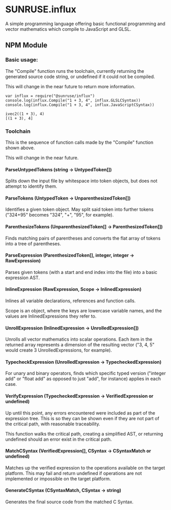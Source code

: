 # SUNRUSE.influx

A simple programming language offering basic functional programming and vector mathematics which compile to JavaScript and GLSL.

## NPM Module

### Basic usage:

The "Compile" function runs the toolchain, currently returning the generated source code string, or undefined if it could not be compiled.

This will change in the near future to return more information.

```
var influx = require("@sunruse/influx")
console.log(influx.Compile("1 + 3, 4", influx.GLSLCSyntax))
console.log(influx.Compile("1 + 3, 4", influx.JavaScriptCSyntax))
```

```
ivec2((1 + 3), 4)
[(1 + 3), 4]
```

### Toolchain

This is the sequence of function calls made by the "Compile" function shown above.

This will change in the near future.

#### ParseUntypedTokens (string -> UntypedToken[])

Splits down the input file by whitespace into token objects, but does not attempt to identify them.

#### ParseTokens (UntypedToken -> UnparenthesizedToken[])

Identifies a given token object.  May split said token into further tokens ("324+95" becomes "324", "+", "95", for example).

#### ParenthesizeTokens (UnparenthesizedToken[] -> ParenthesizedToken[])

Finds matching pairs of parentheses and converts the flat array of tokens into a tree of parentheses.

#### ParseExpression (ParenthesizedToken[], integer, integer -> RawExpression)

Parses given tokens (with a start and end index into the file) into a basic expression AST.

#### InlineExpression (RawExpression, Scope -> InlinedExpression)

Inlines all variable declarations, references and function calls.

Scope is an object, where the keys are lowercase variable names, and the values are InlinedExpressions they refer to.

#### UnrollExpression (InlinedExpression -> UnrolledExpression[])

Unrolls all vector mathematics into scalar operations.  Each item in the returned array represents a dimension of the resulting vector ("3, 4, 5" would create 3 UnrolledExpressions, for example).

#### TypecheckExpression (UnrolledExpression -> TypecheckedExpression)

For unary and binary operators, finds which specific typed version ("integer add" or "float add" as opposed to just "add", for instance) applies in each case.

#### VerifyExpression (TypecheckedExpression -> VerifiedExpression or undefined)

Up until this point, any errors encountered were included as part of the expression tree.  This is so they can be shown even if they are not part of the critical path, with reasonable traceability.

This function walks the critical path, creating a simplified AST, or returning undefined should an error exist in the critical path.

#### MatchCSyntax (VerifiedExpression[], CSyntax -> CSyntaxMatch or undefined)

Matches up the verified expression to the operations available on the target platform.
This may fail and return undefined if operations are not implemented or impossible on the target platform.

#### GenerateCSyntax (CSyntaxMatch, CSyntax -> string)

Generates the final source code from the matched C Syntax.
